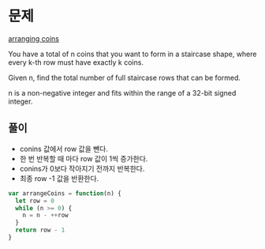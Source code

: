 # 문제

[arranging coins](https://leetcode.com/problems/arranging-coins/submissions/)

You have a total of n coins that you want to form in a staircase shape, where every k-th row must have exactly k coins.

Given n, find the total number of full staircase rows that can be formed.

n is a non-negative integer and fits within the range of a 32-bit signed integer.

## 풀이

- conins 값에서 row 값을 뺀다.
- 한 번 반복할 때 마다 row 값이 1씩 증가한다.
- conins가 0보다 작아지기 전까지 반복한다.
- 최종 row -1 값을 반환한다.

```js
var arrangeCoins = function(n) {
  let row = 0
  while (n >= 0) {
    n = n - ++row
  }
  return row - 1
}
```
